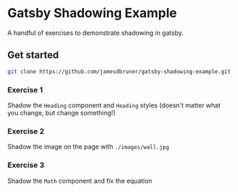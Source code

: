 # Gatsby Shadowing Example

A handful of exercises to demonstrate shadowing in gatsby.

## Get started
```bash
git clone https://github.com/jamesdbruner/gatsby-shadowing-example.git gatsby-shadowing-example && cd gatsby-shadowing-example && yarn && yarn develop
```

### Exercise 1
Shadow the `Heading` component and `Heading` styles (doesn't matter what you change, but change something!)

### Exercise 2
Shadow the image on the page with `./images/wall.jpg`

### Exercise 3
Shadow the `Math` component and fix the equation